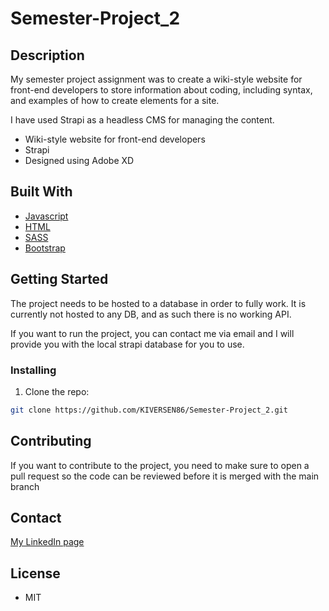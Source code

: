 # Semester-Project_2

## Description

My semester project assignment was to create a wiki-style
website for front-end developers to store information about
coding, including syntax, and examples of how to create
elements for a site.

I have used Strapi as a headless CMS for managing the content.

- Wiki-style website for front-end developers
- Strapi
- Designed using Adobe XD

## Built With

- [Javascript](https://reactjs.org/)
- [HTML](https://getbootstrap.com)
- [SASS](https://reactjs.org/)
- [Bootstrap](https://getbootstrap.com)

## Getting Started

The project needs to be hosted to a database in order to fully work. It is currently not hosted to any DB, and as such there is no working API.

If you want to run the project, you can contact me via email and I will provide you with the local strapi database for you to use.

### Installing

1. Clone the repo:

```bash
git clone https://github.com/KIVERSEN86/Semester-Project_2.git
```

## Contributing

If you want to contribute to the project, you need to make sure to open a pull request so the code can be reviewed before it is merged with the main branch

## Contact

[My LinkedIn page](www.linkedin.com/in/kristoffer-iversen-a593811b5)

## License

- MIT
